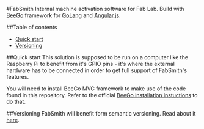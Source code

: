 #FabSmith
Internal machine activation software for Fab Lab. Build with [BeeGo](http://beego.me) framework for [GoLang](https://golang.org) and [Angular.js](https://angularjs.org).

##Table of contents
- [Quick start](#quick-start)
- [Versioning](#versioning)

##Quick start
This solution is supposed to be run on a computer like the Raspberry Pi to benefit from it's GPIO pins - it's where the external hardware has to be connected in order to get full support of FabSmith's features.

You will need to install BeeGo MVC framework to make use of the code found in this repository. Refer to the official [BeeGo installation instuctions](http://beego.me/quickstart) to do that.

##Versioning
FabSmith will benefit form semantic versioning. Read about it [here](http://semver.org).

